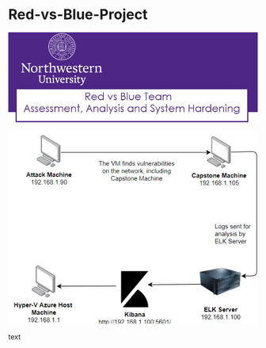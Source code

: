 # Red-vs-Blue-Project


![alt text](https://github.com/wevertonribeiroferreira/Red-vs-Blue-Project/blob/main/Images/logo.png)





![alt text](https://github.com/wevertonribeiroferreira/Red-vs-Blue-Project/blob/main/Images/map.png)



text
